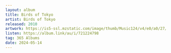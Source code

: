 ```yaml
---
layout: album
title: Birds of Tokyo
artist: Birds of Tokyo
released: 2010
artwork: https://is5-ssl.mzstatic.com/image/thumb/Music124/v4/e0/a0/27/e0a0277e-e08f-3402-5b48-a61a23a1aba5/source/512x512bb.jpg
listen: https://album.link/au/i/721224798
tag: 365 Albums
date: 2024-05-14
---
```

